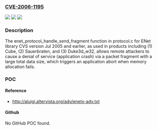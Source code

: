 ### [CVE-2006-1195](https://cve.mitre.org/cgi-bin/cvename.cgi?name=CVE-2006-1195)
![](https://img.shields.io/static/v1?label=Product&message=n%2Fa&color=blue)
![](https://img.shields.io/static/v1?label=Version&message=n%2Fa&color=blue)
![](https://img.shields.io/static/v1?label=Vulnerability&message=n%2Fa&color=brighgreen)

### Description

The enet_protocol_handle_send_fragment function in protocol.c for ENet library CVS version Jul 2005 and earlier, as used in products including (1) Cube, (2) Sauerbraten, and (3) Duke3d_w32, allows remote attackers to cause a denial of service (application crash) via a packet fragment with a large total data size, which triggers an application abort when memory allocation fails.

### POC

#### Reference
- http://aluigi.altervista.org/adv/enetx-adv.txt

#### Github
No GitHub POC found.

